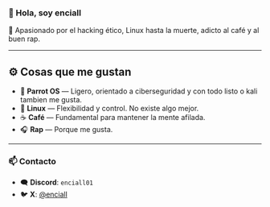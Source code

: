 ### 🐍 Hola, soy enciall

🧠 Apasionado por el hacking ético, Linux hasta la muerte, adicto al café y al buen rap.

---

## ⚙️ Cosas que me gustan

- 🦜 **Parrot OS** — Ligero, orientado a ciberseguridad y con todo listo o kali tambien me gusta.
- 🐧 **Linux** — Flexibilidad y control. No existe algo mejor.
- ☕ **Café** — Fundamental para mantener la mente afilada.
- 🎧 **Rap** — Porque me gusta.

---

### 📫 Contacto

- 🗨️ **Discord**: `enciall01`
- 🐦 **X**: [@enciall](https://x.com/enciall)
